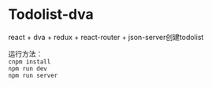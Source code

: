 # Todolist-dva
react + dva + redux + react-router + json-server创建todolist


运行方法：<br>
    `cnpm install`<br>
    `npm run dev`<br>
   ` npm run server `
